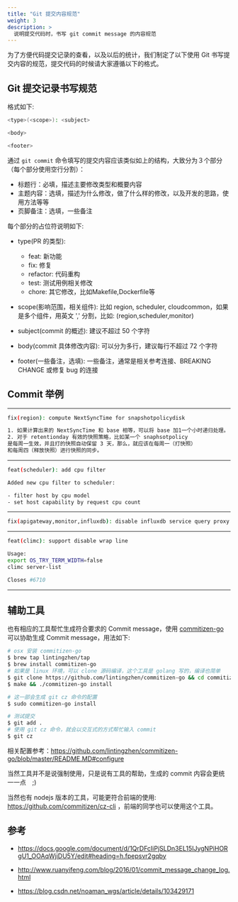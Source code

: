 ```yaml
---
title: "Git 提交内容规范"
weight: 3
description: >
  说明提交代码时，书写 git commit message 的内容规范
---
```


为了方便代码提交记录的查看，以及以后的统计，我们制定了以下使用 Git 书写提交内容的规范，提交代码的时候请大家遵循以下的格式。

## Git 提交记录书写规范

格式如下:

```bash
<type>(<scope>): <subject>

<body>

<footer>
```

通过 `git commit` 命令填写的提交内容应该类似如上的结构，大致分为３个部分（每个部分使用空行分割）：

- 标题行：必填，描述主要修改类型和概要内容
- 主题内容：选填，描述为什么修改，做了什么样的修改，以及开发的思路，使用方法等等
- 页脚备注：选填，一些备注

每个部分的占位符说明如下:

- type(PR 的类型):
    - feat: 新功能
    - fix: 修复
    - refactor: 代码重构
    - test: 测试用例相关修改
    - chore: 其它修改，比如Makefile,Dockerfile等

- scope(影响范围，相关组件): 比如 region, scheduler, cloudcommon，如果是多个组件，用英文 ',' 分割，比如: (region,scheduler,monitor)

- subject(commit 的概述): 建议不超过 50 个字符

- body(commit 具体修改内容): 可以分为多行，建议每行不超过 72 个字符

- footer(一些备注，选填): 一些备注，通常是相关参考连接、BREAKING CHANGE 或修复 bug 的连接

## Commit 举例

---

```bash
fix(region): compute NextSyncTime for snapshotpolicydisk

1. 如果计算出来的 NextSyncTime 和 base 相等，可以将 base 加1一个小时递归处理。
2. 对于 retentionday 有效的快照策略，比如某一个 snaphsotpolicy
是每周一生效，并且打的快照自动保留 3 天，那么，就应该在每周一（打快照）
和每周四（释放快照）进行快照的同步。
```
---

```bash
feat(scheduler): add cpu filter

Added new cpu filter to scheduler:

- filter host by cpu model
- set host capability by request cpu count
```
---

```bash
fix(apigateway,monitor,influxdb): disable influxdb service query proxy
```
---

```bash
feat(climc): support disable wrap line

Usage:
export OS_TRY_TERM_WIDTH=false
climc server-list

Closes #6710
```
---

## 辅助工具

也有相应的工具帮忙生成符合要求的 Commit message，使用 [commitizen-go](https://github.com/lintingzhen/commitizen-go) 可以协助生成 Commit message，用法如下:

```bash
# osx 安装 commitizen-go
$ brew tap lintingzhen/tap
$ brew install commitizen-go
# 如果是 linux 环境，可以 clone 源码编译，这个工具是 golang 写的，编译也简单
$ git clone https://github.com/lintingzhen/commitizen-go && cd commitizen-go
$ make && ./commitizen-go install

# 这一部会生成 git cz 命令的配置
$ sudo commitizen-go install

# 测试提交
$ git add .
# 使用 git cz 命令，就会以交互式的方式帮忙输入 commit
$ git cz
```

相关配置参考：https://github.com/lintingzhen/commitizen-go/blob/master/README.MD#configure

当然工具并不是说强制使用，只是说有工具的帮助，生成的 commit 内容会更统一一点　;)

当然也有 nodejs 版本的工具，可能更符合前端的使用: https://github.com/commitizen/cz-cli ，前端的同学也可以使用这个工具。

## 参考

- https://docs.google.com/document/d/1QrDFcIiPjSLDn3EL15IJygNPiHORgU1_OOAqWjiDU5Y/edit#heading=h.fpepsvr2gqby

- http://www.ruanyifeng.com/blog/2016/01/commit_message_change_log.html

- https://blog.csdn.net/noaman_wgs/article/details/103429171
